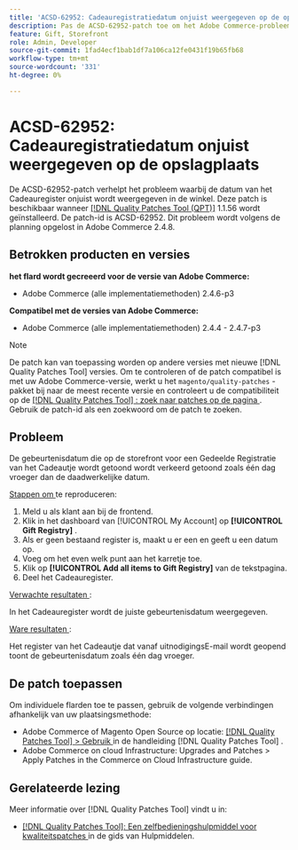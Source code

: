 ```yaml
---
title: 'ACSD-62952: Cadeauregistratiedatum onjuist weergegeven op de opslagplaats'
description: Pas de ACSD-62952-patch toe om het Adobe Commerce-probleem op te lossen waarbij de datum van het Cadeauregister onjuist wordt weergegeven in de winkel.
feature: Gift, Storefront
role: Admin, Developer
source-git-commit: 1fad4ecf1bab1df7a106ca12fe0431f19b65fb68
workflow-type: tm+mt
source-wordcount: '331'
ht-degree: 0%

---
```



# ACSD-62952: Cadeauregistratiedatum onjuist weergegeven op de opslagplaats

De ACSD-62952-patch verhelpt het probleem waarbij de datum van het Cadeauregister onjuist wordt weergegeven in de winkel. Deze patch is beschikbaar wanneer [[!DNL Quality Patches Tool (QPT)]](/help/tools/quality-patches-tool/quality-patches-tool-to-self-serve-quality-patches.md) 1.1.56 wordt geïnstalleerd. De patch-id is ACSD-62952. Dit probleem wordt volgens de planning opgelost in Adobe Commerce 2.4.8.

## Betrokken producten en versies

**het flard wordt gecreeerd voor de versie van Adobe Commerce:**

* Adobe Commerce (alle implementatiemethoden) 2.4.6-p3

**Compatibel met de versies van Adobe Commerce:**

* Adobe Commerce (alle implementatiemethoden) 2.4.4 - 2.4.7-p3

>[!NOTE]
>
>De patch kan van toepassing worden op andere versies met nieuwe [!DNL Quality Patches Tool] versies. Om te controleren of de patch compatibel is met uw Adobe Commerce-versie, werkt u het `magento/quality-patches` -pakket bij naar de meest recente versie en controleert u de compatibiliteit op de [[!DNL Quality Patches Tool] : zoek naar patches op de pagina ](https://experienceleague.adobe.com/tools/commerce-quality-patches/index.html) . Gebruik de patch-id als een zoekwoord om de patch te zoeken.

## Probleem

De gebeurtenisdatum die op de storefront voor een Gedeelde Registratie van het Cadeautje wordt getoond wordt verkeerd getoond zoals één dag vroeger dan de daadwerkelijke datum.

<u> Stappen om </u> te reproduceren:

1. Meld u als klant aan bij de frontend.
1. Klik in het dashboard van [!UICONTROL My Account] op **[!UICONTROL Gift Registry]** .
1. Als er geen bestaand register is, maakt u er een en geeft u een datum op.
1. Voeg om het even welk punt aan het karretje toe.
1. Klik op **[!UICONTROL Add all items to Gift Registry]** van de tekstpagina.
1. Deel het Cadeauregister.

<u> Verwachte resultaten </u>:

In het Cadeauregister wordt de juiste gebeurtenisdatum weergegeven.

<u> Ware resultaten </u>:

Het register van het Cadeautje dat vanaf uitnodigingsE-mail wordt geopend toont de gebeurtenisdatum zoals één dag vroeger.

## De patch toepassen

Om individuele flarden toe te passen, gebruik de volgende verbindingen afhankelijk van uw plaatsingsmethode:

* Adobe Commerce of Magento Open Source op locatie: [[!DNL Quality Patches Tool]  > Gebruik ](/help/tools/quality-patches-tool/usage.md) in de handleiding [!DNL Quality Patches Tool] .
* Adobe Commerce on cloud Infrastructure: Upgrades and Patches > Apply Patches in the Commerce on Cloud Infrastructure guide.

## Gerelateerde lezing

Meer informatie over [!DNL Quality Patches Tool] vindt u in:

* [[!DNL Quality Patches Tool]: Een zelfbedieningshulpmiddel voor kwaliteitspatches ](/help/tools/quality-patches-tool/quality-patches-tool-to-self-serve-quality-patches.md) in de gids van Hulpmiddelen.

